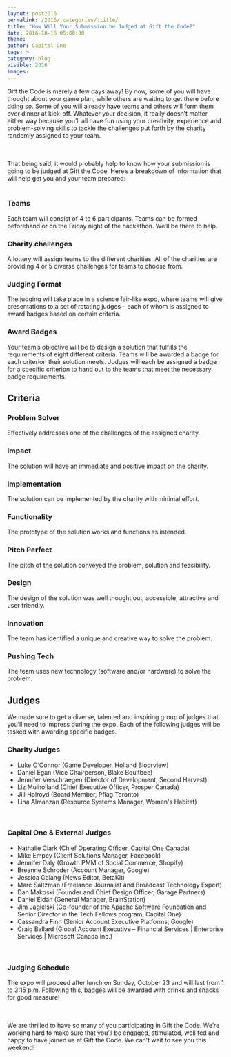 ```yaml
---
layout: post2016
permalink: /2016/:categories/:title/
title: "How Will Your Submission be Judged at Gift the Code?"
date: 2016-10-16 05:00:00
theme:
author: Capital One
tags: >
category: blog
visible: 2016
images:
---
```


Gift the Code is merely a few days away! By now, some of you will have thought about your game plan, while others are waiting to get there before doing so. 
Some of you will already have teams and others will form them over dinner at kick-off. Whatever your decision, it really doesn’t matter either way because 
you’ll all have fun using your creativity, experience and problem-solving skills to tackle the challenges put forth by the charity randomly assigned to your team. 
<!--more-->
<br />
<br />
That being said, it would probably help to know how your submission is going to be judged at Gift the Code. Here’s a breakdown of information that will 
help get you and your team prepared:
<br />
<br />
<h3>Teams</h3> Each team will consist of 4 to 6 participants. Teams can be formed beforehand or on the Friday night of the hackathon. We’ll be there to help.
<br />
<h3>Charity challenges</h3> A lottery will assign teams to the different charities. All of the charities are providing 4 or 5 diverse challenges for teams to choose from. 
<br />
<h3>Judging Format</h3> The judging will take place in a science fair-like expo, where teams will give presentations to a set of rotating judges – each of whom is assigned 
to award badges based on certain criteria. 
<br />
<h3>Award Badges</h3> Your team’s objective will be to design a solution that fulfills the requirements of eight different criteria. Teams will be awarded a badge for each 
criterion their solution meets. Judges will each be assigned a badge for a specific criterion to hand out to the teams that meet the necessary badge requirements.  

<h2>Criteria</h2>

<h3>Problem Solver</h3> Effectively addresses one of the challenges of the assigned charity. 
<br />
<h3>Impact</h3> The solution will have an immediate and positive impact on the charity.
<br />
<h3>Implementation</h3> The solution can be implemented by the charity with minimal effort.
<br />
<h3>Functionality</h3> The prototype of the solution works and functions as intended.
<br />
<h3>Pitch Perfect</h3> The pitch of the solution conveyed the problem, solution and feasibility.
<br />
<h3>Design</h3> The design of the solution was well thought out, accessible, attractive and user friendly.
<br />
<h3>Innovation</h3> The team has identified a unique and creative way to solve the problem.
<br />
<h3>Pushing Tech</h3> The team uses new technology (software and/or hardware) to solve the problem.

<h2>Judges</h2>

We made sure to get a diverse, talented and inspiring group of judges that you’ll need to impress during the expo. Each of the following judges will be tasked with awarding specific badges. 
<br />
<h3>Charity Judges</h3>

* Luke O'Connor (Game Developer, Holland Bloorview)
* Daniel Egan (Vice Chairperson, Blake Boultbee)
* Jennifer Verschraegen (Director of Development, Second Harvest)
* Liz Mulholland (Chief Executive Officer, Prosper Canada)
* Jill Holroyd (Board Member, Pflag Toronto) 
* Lina Almanzan (Resource Systems Manager, Women's Habitat)

<br />
<h3>Capital One & External Judges</h3>

* Nathalie Clark (Chief Operating Officer, Capital One Canada)
* Mike Empey (Client Solutions Manager, Facebook)
* Jennifer Daly (Growth PMM of Social Commerce, Shopify)
* Breanne Schroder (Account Manager, Google)
* Jessica Galang (News Editor, BetaKit)
* Marc Saltzman (Freelance Journalist and Broadcast Technology Expert)
* Dan Makoski (Founder and Chief Design Officer, Garage Partners)
* Daniel Eidan (General Manager, BrainStation)
* Jim Jagielski (Co-founder of the Apache Software Foundation and Senior Director in the Tech Fellows program, Capital One)
* Cassandra Finn (Senior Account Executive Platforms, Google)
* Craig Ballard (Global Account Executive – Financial Services \| Enterprise Services \| Microsoft Canada Inc.)

<br />
<h3>Judging Schedule</h3>

The expo will proceed after lunch on Sunday, October 23 and will last from 1 to 3:15 p.m. Following this, badges will be awarded with drinks and snacks for good measure!

<br />
<br />
We are thrilled to have so many of you participating in Gift the Code. We’re working hard to make sure that you’ll be engaged, stimulated, well fed and happy to have joined us at 
Gift the Code. We can’t wait to see you this weekend!
